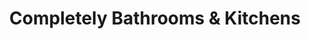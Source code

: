 ---
title: "Completely Bathrooms & Kitchens"
url: /ashford/completely-bathrooms-and-kitchens/
shop: shop
---
